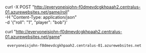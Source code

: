 curl -X POST "http://everyoneisjohn-f0dmevdcgkhpaah2.centralus-01.azurewebsites.net/game/roll" \
     -H "Content-Type: application/json" \
     -d '{"roll": "1", "player": "bob"}'


curl "http://everyoneisjohn-f0dmevdcgkhpaah2.centralus-01.azurewebsites.net/game"




     everyoneisjohn-f0dmevdcgkhpaah2.centralus-01.azurewebsites.net